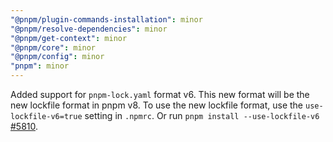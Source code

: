 ```yaml
---
"@pnpm/plugin-commands-installation": minor
"@pnpm/resolve-dependencies": minor
"@pnpm/get-context": minor
"@pnpm/core": minor
"@pnpm/config": minor
"pnpm": minor
---
```


Added support for `pnpm-lock.yaml` format v6. This new format will be the new lockfile format in pnpm v8. To use the new lockfile format, use the `use-lockfile-v6=true` setting in `.npmrc`. Or run `pnpm install --use-lockfile-v6` [#5810](https://github.com/pnpm/pnpm/pull/5810).
